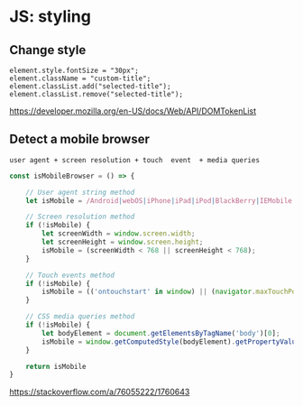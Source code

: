 # JS: styling

## Change style

```
element.style.fontSize = "30px";
element.className = "custom-title";
element.classList.add("selected-title");
element.classList.remove("selected-title");
```

https://developer.mozilla.org/en-US/docs/Web/API/DOMTokenList

## Detect a mobile browser

```
user agent + screen resolution + touch  event  + media queries
```

```js
const isMobileBrowser = () => {

	// User agent string method
	let isMobile = /Android|webOS|iPhone|iPad|iPod|BlackBerry|IEMobile|Opera Mini/i.test(navigator.userAgent);

	// Screen resolution method
	if (!isMobile) {
	    let screenWidth = window.screen.width;
	    let screenHeight = window.screen.height;
	    isMobile = (screenWidth < 768 || screenHeight < 768);
	}

	// Touch events method
	if (!isMobile) {
	    isMobile = (('ontouchstart' in window) || (navigator.maxTouchPoints > 0) || (navigator.msMaxTouchPoints > 0));
	}

	// CSS media queries method
	if (!isMobile) {
	    let bodyElement = document.getElementsByTagName('body')[0];
	    isMobile = window.getComputedStyle(bodyElement).getPropertyValue('content').indexOf('mobile') !== -1;
	}

	return isMobile
}
```

https://stackoverflow.com/a/76055222/1760643